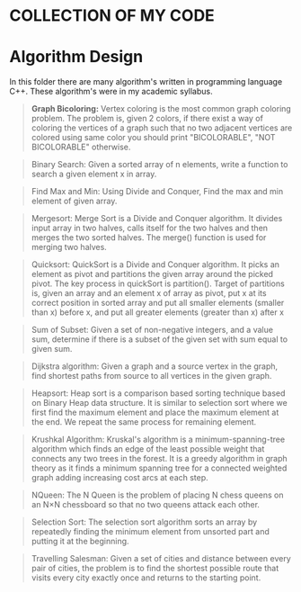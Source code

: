 # COLLECTION OF MY CODE
# Algorithm Design
In this folder there are many algorithm's written in programming language C++. These algorithm's were in my academic syllabus.

> <b>Graph Bicoloring:</b> Vertex coloring is the most common graph coloring problem. The problem is, given 2 colors, if there exist a way of coloring the vertices of a graph such that no two adjacent vertices are colored using same color you should print "BICOLORABLE", "NOT BICOLORABLE" otherwise.

> Binary Search: Given a sorted array of n elements, write a function to search a given element x in array.

> Find Max and Min: Using Divide and Conquer, Find the max and min element of given array.

> Mergesort: Merge Sort is a Divide and Conquer algorithm. It divides input array in two halves, calls itself for the two halves and then merges the two sorted halves. The merge() function is used for merging two halves.

> Quicksort:  QuickSort is a Divide and Conquer algorithm. It picks an element as pivot and partitions the given array around the picked pivot. The key process in quickSort is partition(). Target of partitions is, given an array and an element x of array as pivot, put x at its correct position in sorted array and put all smaller elements (smaller than x) before x, and put all greater elements (greater than x) after x

> Sum of Subset: Given a set of non-negative integers, and a value sum, determine if there is a subset of the given set with sum equal to given sum.

> Dijkstra algorithm: Given a graph and a source vertex in the graph, find shortest paths from source to all vertices in the given graph.

> Heapsort: Heap sort is a comparison based sorting technique based on Binary Heap data structure. It is similar to selection sort where we first find the maximum element and place the maximum element at the end. We repeat the same process for remaining element. 

> Krushkal Algorithm: Kruskal's algorithm is a minimum-spanning-tree algorithm which finds an edge of the least possible weight that connects any two trees in the forest. It is a greedy algorithm in graph theory as it finds a minimum spanning tree for a connected weighted graph adding increasing cost arcs at each step.

> NQueen: The N Queen is the problem of placing N chess queens on an N×N chessboard so that no two queens attack each other.

> Selection Sort: The selection sort algorithm sorts an array by repeatedly finding the minimum element from unsorted part and putting it at the beginning.

> Travelling Salesman: Given a set of cities and distance between every pair of cities, the problem is to find the shortest possible route that visits every city exactly once and returns to the starting point.